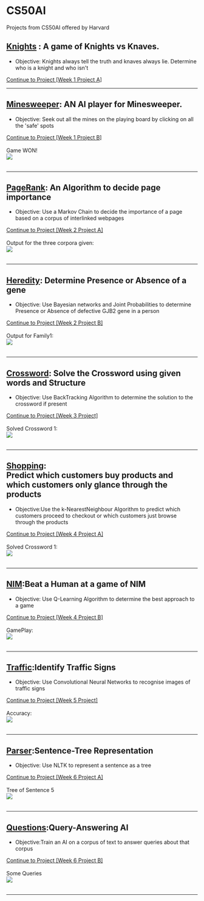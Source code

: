 # CS50AI
Projects from CS50AI offered by Harvard


<div id='KandK'>
  <h2><u>Knights</u> : A game of Knights vs Knaves.</h2> <ul><li>Objective: Knights always tell the truth and knaves always lie. Determine who is a knight and who isn't</li></ul>
  <a href='https://github.com/kmkar31/CS50AI/tree/master/knights'>Continue to Project [Week 1 Project A]</a>
</div>
<hr>


<div id='Minesweeper'>
  <h2><u>Minesweeper</u>: AN AI player for Minesweeper.</h2><ul><li>Objective: Seek out all the mines on the playing board by clicking on all the    'safe' spots </li></ul>
  <a href='https://github.com/kmkar31/CS50AI/tree/master/minesweeper'>Continue to Project [Week 1 Project B]</a>
    <br><br>
    <div>Game WON!<br><img src='minesweeper/gameplay/Won.png'></div>
    <br>
</div>
<hr>


<div id='PageRank'>
  <h2><u>PageRank</u>: An Algorithm to decide page importance</h2><ul><li>Objective: Use a Markov Chain to decide the importance of a page based on a corpus of interlinked webpages</li></ul>
  <a href='https://github.com/kmkar31/CS50AI/tree/master/pagerank'>Continue to Project [Week 2 Project A]</a>
  <br><br>
  <div>Output for the three corpora given:<br><img src='pagerank/Output.png'></div>
  <br>
 </div>
 <hr>
 
 <h2><u>Heredity</u>: Determine Presence or Absence of a gene</h2><ul><li>Objective: Use Bayesian networks and Joint Probabilities to determine Presence or Absence of defective GJB2 gene in a person</li></ul>
 <a href='https://github.com/kmkar31/CS50AI/tree/master/heredity'>Continue to Project [Week 2 Project B]</a>
  <br><br>
  <div>Output for Family1:<br><img src='heredity/Outputs/Family1.png'></div>
  <br>
  
 </div>
 <hr>
 
 <h2><u>Crossword</u>: Solve the Crossword using given words and Structure</h2><ul><li>Objective: Use BackTracking Algorithm to determine the solution to the crossword if present</li></ul>
 <a href='https://github.com/kmkar31/CS50AI/tree/master/crossword'>Continue to Project [Week 3 Project]</a>
  <br><br>
  <div>Solved Crossword 1:<br><img src='crossword/Outputs/Crossword 1/Crossword1.png'></div>
  <br>
 </div>
 <hr>
 
 <h2><u>Shopping</u>:<br>Predict which customers buy products and which customers only glance through the products</h2><ul><li>Objective:Use the k-NearestNeighbour Algorithm to predict which customers proceed to checkout or which customers just browse through the products</li></ul>
 <a href='https://github.com/kmkar31/CS50AI/tree/master/shopping'>Continue to Project [Week 4 Project A] </a>
  <br><br>
  <div>Solved Crossword 1:<br><img src='shopping/Outputs/output.png'></div>
  <br>
 </div>
 <hr>
 
 
 <h2><u>NIM</u>:Beat a Human at a game of NIM</h2><ul><li>Objective: Use Q-Learning Algorithm to determine the best approach to a game </li></ul>
 <a href='https://github.com/kmkar31/CS50AI/tree/master/nim'>Continue to Project [Week 4 Project B] </a>
  <br><br>
  <div>GamePlay:<br><img src='nim/GamePlay/GamePlay_img.png'></div>
  <br>
  
 </div>
 <hr>
 
 <h2><u>Traffic</u>:Identify Traffic Signs</h2><ul><li>Objective: Use Convolutional Neural Networks to recognise images of traffic signs</li></ul>
 <a href='https://github.com/kmkar31/CS50AI/tree/master/traffic'>Continue to Project [Week 5 Project]</a>
  <br><br>
  <div>Accuracy:<br><img src='traffic/Outputs/10_Epoch_Train.png'></div>
  <br>  
 </div>
 <hr>
 
 <h2><u>Parser</u>:Sentence-Tree Representation</h2><ul><li>Objective: Use NLTK to represent a sentence as a tree</li></ul>
 <a href='https://github.com/kmkar31/CS50AI/tree/master/parser'>Continue to Project [Week 6 Project A] </a>
  <br><br>
  <div>Tree of Sentence 5<br><img src='parser/Outputs/Terminal_Outputs/sentence_5.png'></div>
  <br>
 </div>
 <hr>
 
 <h2><u>Questions</u>:Query-Answering AI</h2><ul><li>Objective:Train an AI on a corpus of text to answer queries about that corpus</li></ul>
 <a href='https://github.com/kmkar31/CS50AI/tree/master/questions'>Continue to Project [Week 6 Project B] </a>
  <br><br>
  <div>Some Queries<br><img src='questions/Outputs/NB_NLP_RL.png'></div>
  <br>
 </div>
 <hr>
 
  
